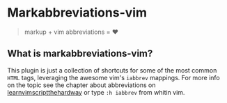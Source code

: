 # Markabbreviations-vim

> markup + vim abbreviations = :hearts:

## What is markabbreviations-vim?

This plugin is just a collection of shortcuts for some of the most common `HTML` tags, leveraging the awesome vim's `iabbrev` mappings.
For more info on the topic see the chapter about abbreviations on [learnvimscriptthehardway](http://learnvimscriptthehardway.stevelosh.com/chapters/08.html) or type `:h iabbrev` from whitin vim.
